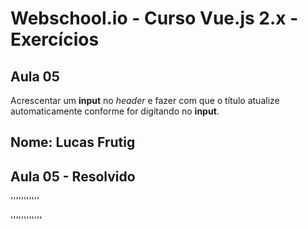 # Webschool.io - Curso Vue.js 2.x - Exercícios


## Aula 05

Acrescentar um **input** no *header* e fazer com que o título atualize automaticamente conforme for digitando no **input**.

## Nome: Lucas Frutig

## Aula 05 - Resolvido

'''''''''''

<template>
  <div id="app" class="phone-viewport">
    <md-toolbar>
      <h1 class="md-title">{{title}}</h1>
      <md-input-container md-inline>
        <label>Inline field</label>
        <md-input v-model="title"></md-input>
      </md-input-container>
    </md-toolbar>
  </div>
</template>

<script>
export default {
  name: 'app',
  data () {
    return {
      title: 'Ecommerce Webschool'
    }
  }
}
</script>

<style>

</style>


''''''''''''
